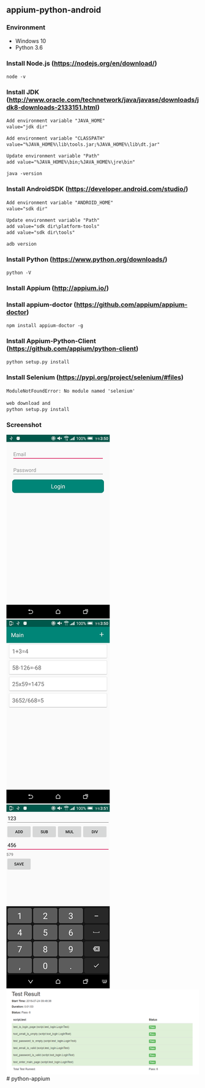 ## appium-python-android

### Environment
* Windows 10
* Python 3.6

### Install Node.js (https://nodejs.org/en/download/)
```
node -v
```
### Install JDK (http://www.oracle.com/technetwork/java/javase/downloads/jdk8-downloads-2133151.html)
```
Add environment variable "JAVA_HOME"
value="jdk dir"
```
```
Add environment variable "CLASSPATH"
value="%JAVA_HOME%\lib\tools.jar;%JAVA_HOME%\lib\dt.jar"
```
```
Update environment variable "Path"
add value="%JAVA_HOME%\bin;%JAVA_HOME%\jre\bin"
```
```
java -version
```
### Install AndroidSDK (https://developer.android.com/studio/)
```
Add environment variable "ANDROID_HOME"
value="sdk dir"
```
```
Update environment variable "Path"
add value="sdk dir\platform-tools"
add value="sdk dir\tools"
```
```
adb version
```
### Install Python (https://www.python.org/downloads/)
```
python -V
```
### Install Appium (http://appium.io/)

### Install appium-doctor (https://github.com/appium/appium-doctor)
```
npm install appium-doctor -g
```
### Install Appium-Python-Client (https://github.com/appium/python-client)
```
python setup.py install
```
### Install Selenium (https://pypi.org/project/selenium/#files)
```
ModuleNotFoundError: No module named 'selenium'

web download and
python setup.py install
```

### Screenshot
![sc1](screenshot/sc_login.png)
![sc2](screenshot/sc_main.png)
![sc3](screenshot/sc_calculator.png)
![sc4](screenshot/sc_result.png)#   p y t h o n - a p p i u m 
 
 